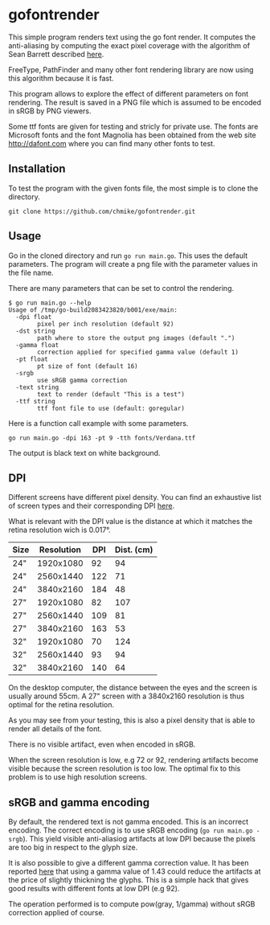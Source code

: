 # gofontrender

This simple program renders text using the go font render. 
It computes the anti-aliasing by computing the exact 
pixel coverage with the algorithm of Sean Barrett 
described [here](http://nothings.org/gamedev/rasterize/).

FreeType, PathFinder and many other font rendering
library are now using this algorithm because it is fast.

This program allows to explore the effect of different
parameters on font rendering. The result is saved 
in a PNG file which is assumed to be encoded in sRGB
by PNG viewers. 

Some ttf fonts are given for testing and stricly for
private use. The fonts are Microsoft fonts and the
font Magnolia has been obtained from the web site
http://dafont.com where you can find many other fonts
to test.

## Installation

To test the program with the given fonts file, the
most simple is to clone the directory.

`git clone https://github.com/chmike/gofontrender.git`

## Usage

Go in the cloned directory and run `go run main.go`. 
This uses the default parameters. The program will
create a png file with the parameter values in the
file name.

There are many parameters that can be set to control
the rendering. 

```
$ go run main.go --help
Usage of /tmp/go-build2083423820/b001/exe/main:
  -dpi float
    	pixel per inch resolution (default 92)
  -dst string
    	path where to store the output png images (default ".")
  -gamma float
    	correction applied for specified gamma value (default 1)
  -pt float
    	pt size of font (default 16)
  -srgb
    	use sRGB gamma correction
  -text string
    	text to render (default "This is a test")
  -ttf string
    	ttf font file to use (default: goregular)
```

Here is a function call example with some parameters.

`go run main.go -dpi 163 -pt 9 -tth fonts/Verdana.ttf`

The output is black text on white background.

## DPI

Different screens have different pixel density. You can 
find an exhaustive list of screen types and their 
corresponding DPI [here](https://www.sven.de/dpi/).

What is relevant with the DPI value is the distance at
which it matches the retina resolution wich is 0.017°. 

| Size | Resolution | DPI | Dist. (cm) |
|------|------------|-----|------------|
|  24" |  1920x1080 |  92 |  94 |
|  24" |  2560x1440 | 122 |  71 |
|  24" |  3840x2160 | 184 |  48 |
|  27" |  1920x1080 |  82 | 107 |
|  27" |  2560x1440 | 109 |  81 |
|  27" |  3840x2160 | 163 |  53 |
|  32" |  1920x1080 |  70 | 124 |
|  32" |  2560x1440 |  93 |  94 |
|  32" |  3840x2160 | 140 |  64 |

On the desktop computer, the distance between the eyes
and the screen is usually around 55cm. A 27" screen with
a 3840x2160 resolution is thus optimal for the retina 
resolution. 

As you may see from your testing, this is also a pixel 
density that is able to render all details of the font.

There is no visible artifact, even when encoded in sRGB.

When the screen resolution is low, e.g 72 or 92, 
rendering artifacts become visible because the screen 
resolution is too low. The optimal fix to this problem 
is to use high resolution screens. 

## sRGB and gamma encoding

By default, the rendered text is not gamma encoded. This
is an incorrect encoding. The correct encoding is to use
sRGB encoding (`go run main.go -srgb`). This yield
visible anti-aliasiog artifacts at low DPI because
the pixels are too big in respect to the glyph size. 

It is also possible to give a different gamma correction
value. It has been reported 
[here](https://www.puredevsoftware.com/blog/2019/01/22/sub-pixel-gamma-correct-font-rendering/) 
that using a gamma value of 1.43 could reduce the artifacts 
at the price of slightly thickning the glyphs. This is a 
simple hack that gives good results with different fonts 
at low DPI (e.g 92).

The operation performed is to compute pow(gray, 1/gamma)
without sRGB correction applied of course. 
